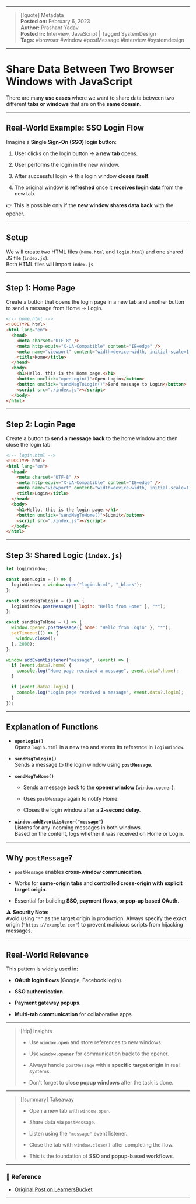 
---

> [!quote] Metadata  
> **Posted on:** February 6, 2023  
> **Author:** Prashant Yadav  
> **Posted in:** Interview, JavaScript | Tagged SystemDesign  
> **Tags:** #browser #window #postMessage #interview #systemdesign

---

# Share Data Between Two Browser Windows with JavaScript

There are many **use cases** where we want to share data between two different **tabs or windows** that are on the **same domain**.

---

## Real-World Example: SSO Login Flow

Imagine a **Single Sign-On (SSO) login button**:

1. User clicks on the login button → a **new tab** opens.
    
2. User performs the login in the new window.
    
3. After successful login → this login window **closes itself**.
    
4. The original window is **refreshed** once it **receives login data** from the new tab.
    

👉 This is possible only if the **new window shares data back** with the opener.

---

## Setup

We will create two HTML files (`home.html` and `login.html`) and one shared JS file (`index.js`).  
Both HTML files will import `index.js`.

---

## Step 1: Home Page

Create a button that opens the login page in a new tab and another button to send a message from Home → Login.

```html
<!-- home.html -->
<!DOCTYPE html>
<html lang="en">
  <head>
    <meta charset="UTF-8" />
    <meta http-equiv="X-UA-Compatible" content="IE=edge" />
    <meta name="viewport" content="width=device-width, initial-scale=1.0" />
    <title>Home</title>
  </head>
  <body>
    <h1>Hello, this is the Home page.</h1>
    <button onclick="openLogin()">Open Login</button>
    <button onclick="sendMsgToLogin()">Send message to Login</button>
    <script src="./index.js"></script>
  </body>
</html>
```

---

## Step 2: Login Page

Create a button to **send a message back** to the home window and then close the login tab.

```html
<!-- login.html -->
<!DOCTYPE html>
<html lang="en">
  <head>
    <meta charset="UTF-8" />
    <meta http-equiv="X-UA-Compatible" content="IE=edge" />
    <meta name="viewport" content="width=device-width, initial-scale=1.0" />
    <title>Login</title>
  </head>
  <body>
    <h1>Hello, this is the login page.</h1>
    <button onclick="sendMsgToHome()">Submit</button>
    <script src="./index.js"></script>
  </body>
</html>
```

---

## Step 3: Shared Logic (`index.js`)

```javascript
let loginWindow;

const openLogin = () => {
  loginWindow = window.open("login.html", "_blank");
};

const sendMsgToLogin = () => {
  loginWindow.postMessage({ login: "Hello from Home" }, "*");
};

const sendMsgToHome = () => {
  window.opener.postMessage({ home: "Hello from Login" }, "*");
  setTimeout(() => {
    window.close();
  }, 2000);
};

window.addEventListener("message", (event) => {
  if (event.data?.home) {
    console.log("Home page received a message", event.data?.home);
  }

  if (event.data?.login) {
    console.log("Login page received a message", event.data?.login);
  }
});
```

---

## Explanation of Functions

- **`openLogin()`**  
    Opens `login.html` in a new tab and stores its reference in `loginWindow`.
    
- **`sendMsgToLogin()`**  
    Sends a message to the login window using **`postMessage`**.
    
- **`sendMsgToHome()`**
    
    - Sends a message back to the **opener window** (`window.opener`).
        
    - Uses `postMessage` again to notify Home.
        
    - Closes the login window after a **2-second delay**.
        
- **`window.addEventListener("message")`**  
    Listens for any incoming messages in both windows.  
    Based on the content, logs whether it was received on Home or Login.
    

---

## Why `postMessage`?

- `postMessage` enables **cross-window communication**.
    
- Works for **same-origin tabs** and **controlled cross-origin with explicit target origin**.
    
- Essential for building **SSO, payment flows, or pop-up based OAuth**.
    

⚠️ **Security Note:**  
Avoid using `"*"` as the target origin in production. Always specify the exact origin (`"https://example.com"`) to prevent malicious scripts from hijacking messages.

---

## Real-World Relevance

This pattern is widely used in:

- **OAuth login flows** (Google, Facebook login).
    
- **SSO authentication**.
    
- **Payment gateway popups**.
    
- **Multi-tab communication** for collaborative apps.
    

---

> [!tip] Insights
> 
> - Use **`window.open`** and store references to new windows.
>     
> - Use **`window.opener`** for communication back to the opener.
>     
> - Always handle `postMessage` with a **specific target origin** in real systems.
>     
> - Don’t forget to **close popup windows** after the task is done.
>     

---

> [!summary] Takeaway
> 
> - Open a new tab with `window.open`.
>     
> - Share data via `postMessage`.
>     
> - Listen using the `"message"` event listener.
>     
> - Close the tab with `window.close()` after completing the flow.
>     
> - This is the foundation of **SSO and popup-based workflows**.
>     

---

### 📎 Reference

- [Original Post on LearnersBucket](https://learnersbucket.com/examples/interview/share-data-between-two-browser-window-with-javascript/)
    

---
